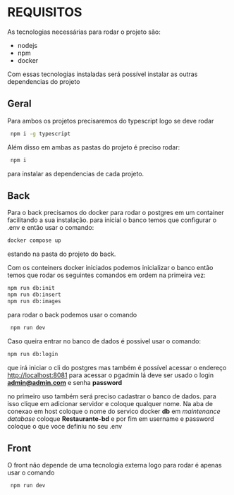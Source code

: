 # REQUISITOS

As tecnologias necessárias para rodar o projeto são:

- nodejs
- npm
- docker

Com essas tecnologias instaladas
será possível instalar as outras dependencias do projeto

## Geral

Para ambos os projetos precisaremos do typescript logo se deve rodar

```bash
 npm i -g typescript
```

Além disso em ambas as pastas do projeto é preciso rodar:

```bash
 npm i
```

para instalar as dependencias de cada projeto.

## Back

Para o back precisamos do docker para rodar o postgres em um container  
facilitando a sua instalação.
para inicial o banco temos que configurar o .env e então usar o comando:

```bash
docker compose up
```

estando na pasta do projeto do back.

Com os conteiners docker iniciados podemos inicializar o banco
então temos que rodar os seguintes comandos em ordem na primeira vez:

```bash
npm run db:init
npm run db:insert
npm run db:images
```

para rodar o back podemos usar o comando

```bash
 npm run dev
```

Caso queira entrar no banco de dados é possivel usar o comando:

```bash
npm run db:login
```

que irá iniciar o cli do postgres mas também é possível acessar o endereço
<http://localhost:8081>
para acessar o pgadmin
lá deve ser usado o login **<admin@admin.com>** e senha **password**

no primeiro uso também será preciso cadastrar o banco de dados.
para isso clique em adicionar servidor e coloque qualquer nome. Na aba de conexao
em host coloque o nome do servico docker **db**
em *maintenance database* coloque **Restaurante-bd**
e por fim em username e password coloque o que voce definiu no seu .env

## Front

O front não depende de uma tecnologia externa logo para rodar é apenas usar o comando

```bash
 npm run dev
```

